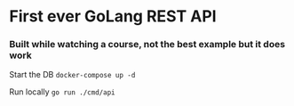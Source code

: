 # First ever GoLang REST API
### Built while watching a course, not the best example but it does work

Start the DB `docker-compose up -d`

Run locally `go run ./cmd/api`